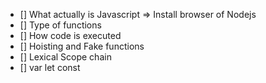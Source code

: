 - [] What actually is Javascript
 => Install browser of Nodejs 
- [] Type of functions
- [] How code is executed
- [] Hoisting and Fake functions
- [] Lexical Scope chain
- [] var let const
